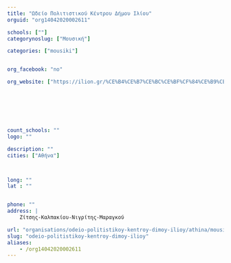 ```yaml
---
title: "Ωδείο Πολιτιστικού Κέντρου Δήμου Ιλίου"
orguid: "org14042020002611"

schools: [""]
categorynoslug: ["Μουσική"]

categories: ["mousiki"]


org_facebook: "no"

org_website: ["https://ilion.gr/%CE%B4%CE%B7%CE%BC%CE%BF%CF%84%CE%B9%CE%BA%CF%8C-%CF%89%CE%B4%CE%B5%CE%AF%CE%BF/"]







count_schools: ""
logo: ""

description: ""
cities: ["Αθήνα"]



long: ""
lat : ""


phone: ""
address: |
    Ζίτσης-Καλπακίου-Νιγρίτης-Μαραγκού

url: "organisations/odeio-politistikoy-kentroy-dimoy-ilioy/athina/mousiki"
slug: "odeio-politistikoy-kentroy-dimoy-ilioy"
aliases:
    - /org14042020002611
---
```



